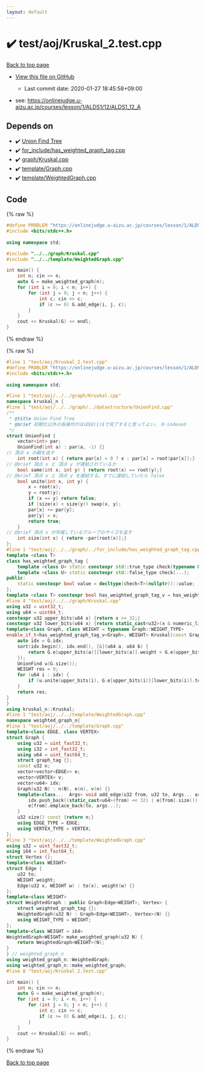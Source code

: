 ```yaml
---
layout: default
---
```


<!-- mathjax config similar to math.stackexchange -->
<script type="text/javascript" async
  src="https://cdnjs.cloudflare.com/ajax/libs/mathjax/2.7.5/MathJax.js?config=TeX-MML-AM_CHTML">
</script>
<script type="text/x-mathjax-config">
  MathJax.Hub.Config({
    TeX: { equationNumbers: { autoNumber: "AMS" }},
    tex2jax: {
      inlineMath: [ ['$','$'] ],
      processEscapes: true
    },
    "HTML-CSS": { matchFontHeight: false },
    displayAlign: "left",
    displayIndent: "2em"
  });
</script>

<script type="text/javascript" src="https://cdnjs.cloudflare.com/ajax/libs/jquery/3.4.1/jquery.min.js"></script>
<script src="https://cdn.jsdelivr.net/npm/jquery-balloon-js@1.1.2/jquery.balloon.min.js" integrity="sha256-ZEYs9VrgAeNuPvs15E39OsyOJaIkXEEt10fzxJ20+2I=" crossorigin="anonymous"></script>
<script type="text/javascript" src="../../../assets/js/copy-button.js"></script>
<link rel="stylesheet" href="../../../assets/css/copy-button.css" />


# :heavy_check_mark: test/aoj/Kruskal_2.test.cpp

<a href="../../../index.html">Back to top page</a>

* <a href="{{ site.github.repository_url }}/blob/master/test/aoj/Kruskal_2.test.cpp">View this file on GitHub</a>
    - Last commit date: 2020-01-27 18:45:58+09:00


* see: <a href="https://onlinejudge.u-aizu.ac.jp/courses/lesson/1/ALDS1/12/ALDS1_12_A">https://onlinejudge.u-aizu.ac.jp/courses/lesson/1/ALDS1/12/ALDS1_12_A</a>


## Depends on

* :heavy_check_mark: <a href="../../../library/datastructure/UnionFind.cpp.html">Union Find Tree</a>
* :heavy_check_mark: <a href="../../../library/for_include/has_weighted_graph_tag.cpp.html">for_include/has_weighted_graph_tag.cpp</a>
* :heavy_check_mark: <a href="../../../library/graph/Kruskal.cpp.html">graph/Kruskal.cpp</a>
* :heavy_check_mark: <a href="../../../library/template/Graph.cpp.html">template/Graph.cpp</a>
* :heavy_check_mark: <a href="../../../library/template/WeightedGraph.cpp.html">template/WeightedGraph.cpp</a>


## Code

<a id="unbundled"></a>
{% raw %}
```cpp
#define PROBLEM "https://onlinejudge.u-aizu.ac.jp/courses/lesson/1/ALDS1/12/ALDS1_12_A"
#include <bits/stdc++.h>
 
using namespace std;

#include "../../graph/Kruskal.cpp"
#include "../../template/WeightedGraph.cpp"

int main() {
    int n; cin >> n;
	auto G = make_weighted_graph(n);
    for (int i = 0; i < n; i++) {
        for (int j = 0; j < n; j++) {
            int c; cin >> c;
            if (c >= 0) G.add_edge(i, j, c);
        }
    }
    cout << Kruskal(G) << endl;
}
```
{% endraw %}

<a id="bundled"></a>
{% raw %}
```cpp
#line 1 "test/aoj/Kruskal_2.test.cpp"
#define PROBLEM "https://onlinejudge.u-aizu.ac.jp/courses/lesson/1/ALDS1/12/ALDS1_12_A"
#include <bits/stdc++.h>
 
using namespace std;

#line 1 "test/aoj/../../graph/Kruskal.cpp"
namespace kruskal_n {
#line 1 "test/aoj/../../graph/../datastructure/UnionFind.cpp"
/** 
 * @title Union Find Tree
 * @brief 初期化以外の各操作がほぼ$O(1)$で完了すると思ってよい。 0-indexed
 */
struct UnionFind {
	vector<int> par;
	UnionFind(int a) : par(a, -1) {}
// 頂点 x の親を返す
	int root(int x) { return par[x] < 0 ? x : par[x] = root(par[x]);}
// @brief 頂点 x と 頂点 y が連結されているか
	bool same(int x, int y) { return root(x) == root(y);}
// @brief 頂点 x と 頂点 y を連結する。すでに連結していたら false
	bool unite(int x, int y) {
		x = root(x);
		y = root(y);
		if (x == y) return false;
		if (size(x) < size(y)) swap(x, y);
		par[x] += par[y];
		par[y] = x;
		return true;
	}
// @brief 頂点 x が所属しているグループのサイズを返す
	int size(int x) { return -par[root(x)];}
};
#line 1 "test/aoj/../../graph/../for_include/has_weighted_graph_tag.cpp"
template <class T>
class has_weighted_graph_tag {
	template <class U> static constexpr std::true_type check(typename U::weighted_graph_tag*);
	template <class U> static constexpr std::false_type check(...);
public:
	static constexpr bool value = decltype(check<T>(nullptr))::value;
};
template <class T> constexpr bool has_weighted_graph_tag_v = has_weighted_graph_tag<T>::value;
#line 4 "test/aoj/../../graph/Kruskal.cpp"
using u32 = uint32_t;
using u64 = uint64_t;
constexpr u32 upper_bits(u64 x) {return x >> 32;}
constexpr u32 lower_bits(u64 x) {return static_cast<u32>(x & numeric_limits<u32>::max());}
template<class Graph, class WEIGHT = typename Graph::WEIGHT_TYPE>
enable_if_t<has_weighted_graph_tag_v<Graph>, WEIGHT> Kruskal(const Graph& G) {
	auto idx = G.idx;
	sort(idx.begin(), idx.end(), [&](u64 a, u64 b) {
		return G.e[upper_bits(a)][lower_bits(a)].weight < G.e[upper_bits(b)][lower_bits(b)].weight;
	});
	UnionFind u(G.size());
	WEIGHT res = 0;
	for (u64 i : idx) {
		if (u.unite(upper_bits(i), G.e[upper_bits(i)][lower_bits(i)].to)) res += G.e[upper_bits(i)][lower_bits(i)].weight;
	}
	return res;
}
}
using kruskal_n::Kruskal;
#line 1 "test/aoj/../../template/WeightedGraph.cpp"
namespace weighted_graph_n{
#line 1 "test/aoj/../../template/Graph.cpp"
template<class EDGE, class VERTEX>
struct Graph {
	using u32 = uint_fast32_t;
	using i32 = int_fast32_t;
	using u64 = uint_fast64_t;
	struct graph_tag {};
	const u32 n;
	vector<vector<EDGE>> e;
	vector<VERTEX> v;
	vector<u64> idx;
	Graph(u32 N) : n(N), e(n), v(n) {}
	template<class...  Args> void add_edge(u32 from, u32 to, Args... args) {
		idx.push_back((static_cast<u64>(from) << 32) | e[from].size());
		e[from].emplace_back(to, args...);
	}
	u32 size() const {return n;}
	using EDGE_TYPE = EDGE;
	using VERTEX_TYPE = VERTEX;
};
#line 3 "test/aoj/../../template/WeightedGraph.cpp"
using u32 = uint_fast32_t;
using i64 = int_fast64_t;
struct Vertex {};
template<class WEIGHT>
struct Edge {
	u32 to;
	WEIGHT weight;
	Edge(u32 x, WEIGHT w) : to(x), weight(w) {}
};
template<class WEIGHT>
struct WeightedGraph : public Graph<Edge<WEIGHT>, Vertex> {
	struct weighted_graph_tag {};
	WeightedGraph(u32 N) : Graph<Edge<WEIGHT>, Vertex>(N) {}
	using WEIGHT_TYPE = WEIGHT;
};
template<class WEIGHT = i64>
WeightedGraph<WEIGHT> make_weighted_graph(u32 N) {
	return WeightedGraph<WEIGHT>(N);
}
} // weighted_graph_n
using weighted_graph_n::WeightedGraph;
using weighted_graph_n::make_weighted_graph;
#line 8 "test/aoj/Kruskal_2.test.cpp"

int main() {
    int n; cin >> n;
	auto G = make_weighted_graph(n);
    for (int i = 0; i < n; i++) {
        for (int j = 0; j < n; j++) {
            int c; cin >> c;
            if (c >= 0) G.add_edge(i, j, c);
        }
    }
    cout << Kruskal(G) << endl;
}

```
{% endraw %}

<a href="../../../index.html">Back to top page</a>

